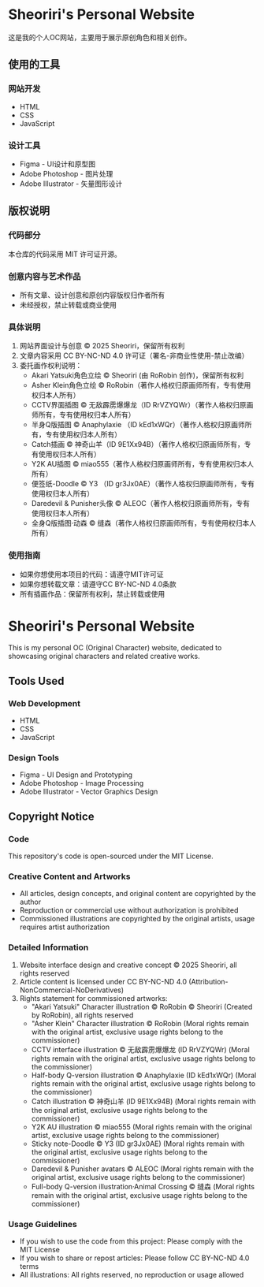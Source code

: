 # Sheoriri's Personal Website

这是我的个人OC网站，主要用于展示原创角色和相关创作。

## 使用的工具
### 网站开发
- HTML
- CSS
- JavaScript

### 设计工具
- Figma - UI设计和原型图
- Adobe Photoshop - 图片处理
- Adobe Illustrator - 矢量图形设计

## 版权说明

### 代码部分
本仓库的代码采用 MIT 许可证开源。

### 创意内容与艺术作品
- 所有文章、设计创意和原创内容版权归作者所有
- 未经授权，禁止转载或商业使用

### 具体说明
1. 网站界面设计与创意 © 2025 Sheoriri，保留所有权利
2. 文章内容采用 CC BY-NC-ND 4.0 许可证（署名-非商业性使用-禁止改编）
3. 委托画作权利说明：
   - Akari Yatsuki角色立绘 © Sheoriri (由 RoRobin 创作)，保留所有权利
   - Asher Klein角色立绘 © RoRobin（著作人格权归原画师所有，专有使用权归本人所有）
   - CCTV界面插图 © 无敌霹雳爆爆龙（ID RrVZYQWr）（著作人格权归原画师所有，专有使用权归本人所有）
   - 半身Q版插图 © Anaphylaxie （ID kEd1xWQr）（著作人格权归原画师所有，专有使用权归本人所有）
   - Catch插画 © 神奇山羊（ID 9E1Xx94B）（著作人格权归原画师所有，专有使用权归本人所有）
   - Y2K AU插图 © miao555（著作人格权归原画师所有，专有使用权归本人所有）
   - 便签纸-Doodle © Y3 （ID gr3Jx0AE）（著作人格权归原画师所有，专有使用权归本人所有）
   - Daredevil & Punisher头像 © ALEOC（著作人格权归原画师所有，专有使用权归本人所有）
   - 全身Q版插图·动森 © 缝森（著作人格权归原画师所有，专有使用权归本人所有）

### 使用指南
- 如果你想使用本项目的代码：请遵守MIT许可证
- 如果你想转载文章：请遵守CC BY-NC-ND 4.0条款
- 所有插画作品：保留所有权利，禁止转载或使用

# Sheoriri's Personal Website
This is my personal OC (Original Character) website, dedicated to showcasing original characters and related creative works.

## Tools Used
### Web Development
- HTML
- CSS
- JavaScript

### Design Tools
- Figma - UI Design and Prototyping
- Adobe Photoshop - Image Processing
- Adobe Illustrator - Vector Graphics Design
  
## Copyright Notice

### Code
This repository's code is open-sourced under the MIT License.

### Creative Content and Artworks
- All articles, design concepts, and original content are copyrighted by the author
- Reproduction or commercial use without authorization is prohibited
- Commissioned illustrations are copyrighted by the original artists, usage requires artist authorization

### Detailed Information
1. Website interface design and creative concept © 2025 Sheoriri, all rights reserved
2. Article content is licensed under CC BY-NC-ND 4.0 (Attribution-NonCommercial-NoDerivatives)
3. Rights statement for commissioned artworks:
   - "Akari Yatsuki" Character illustration © RoRobin © Sheoriri (Created by RoRobin), all rights reserved
   - "Asher Klein" Character illustration © RoRobin (Moral rights remain with the original artist, exclusive usage rights belong to the commissioner)
   - CCTV interface illustration © 无敌霹雳爆爆龙 (ID RrVZYQWr) (Moral rights remain with the original artist, exclusive usage rights belong to the commissioner)
   - Half-body Q-version illustration © Anaphylaxie (ID kEd1xWQr) (Moral rights remain with the original artist, exclusive usage rights belong to the commissioner)
   - Catch illustration © 神奇山羊 (ID 9E1Xx94B) (Moral rights remain with the original artist, exclusive usage rights belong to the commissioner)
   - Y2K AU illustration © miao555 (Moral rights remain with the original artist, exclusive usage rights belong to the commissioner)
   - Sticky note-Doodle © Y3 (ID gr3Jx0AE) (Moral rights remain with the original artist, exclusive usage rights belong to the commissioner)
   - Daredevil & Punisher avatars © ALEOC (Moral rights remain with the original artist, exclusive usage rights belong to the commissioner)
   - Full-body Q-version illustration·Animal Crossing © 缝森 (Moral rights remain with the original artist, exclusive usage rights belong to the commissioner)
  
### Usage Guidelines
- If you wish to use the code from this project: Please comply with the MIT License
- If you wish to share or repost articles: Please follow CC BY-NC-ND 4.0 terms
- All illustrations: All rights reserved, no reproduction or usage allowed
